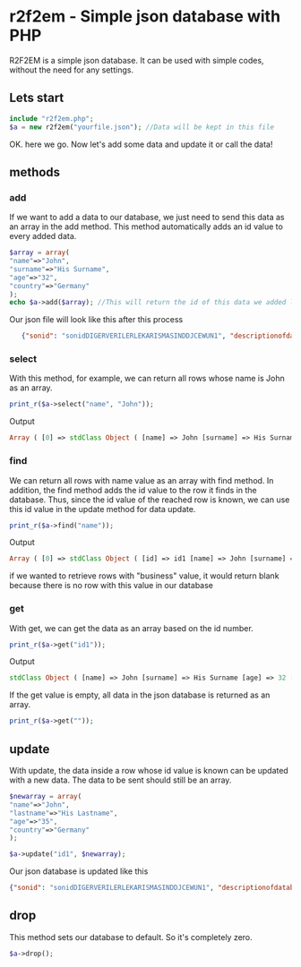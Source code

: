 # r2f2em - Simple json database with PHP
R2F2EM is a simple json database. It can be used with simple codes, without the need for any settings.
## Lets start

```php
include "r2f2em.php";
$a = new r2f2em("yourfile.json"); //Data will be kept in this file
```
OK. here we go. Now let's add some data and update it or call the data!
## methods
### add
If we want to add a data to our database, we just need to send this data as an array in the add method.
This method automatically adds an id value to every added data.
```php
$array = array(
"name"=>"John",
"surname"=>"His Surname",
"age"=>"32",
"country"=>"Germany"
);
echo $a->add($array); //This will return the id of this data we added last
```
Our json file will look like this after this process
```json
   {"sonid": "sonidDIGERVERILERLEKARISMASINDDJCEWUN1", "descriptionofdatabase": {"tr": {"aciklama": "Bu veritabanı, json formatında herkese açık bir veritabanıdır."}},  "id1": {"name":"John","surname":"His Surname","age":"32","country":"Germany"}}
```
### select
With this method, for example, we can return all rows whose name is John as an array.
```php
print_r($a->select("name", "John"));
```
Output
```php
Array ( [0] => stdClass Object ( [name] => John [surname] => His Surname [age] => 32 [country] => Germany ) )
```
### find
We can return all rows with name value as an array with find method.
In addition, the find method adds the id value to the row it finds in the database. Thus, since the id value of the reached row is known, we can use this id value in the update method for data update.
```php
print_r($a->find("name"));
```
Output
```php
Array ( [0] => stdClass Object ( [id] => id1 [name] => John [surname] => His Surname [age] => 32 [country] => Germany ) )
```
if we wanted to retrieve rows with "business" value, it would return blank because there is no row with this value in our database

### get
With get, we can get the data as an array based on the id number.
```php
print_r($a->get("id1"));
```
Output
```php
stdClass Object ( [name] => John [surname] => His Surname [age] => 32 [country] => Germany )
```
If the get value is empty, all data in the json database is returned as an array.
```php
print_r($a->get(""));
```
## update
With update, the data inside a row whose id value is known can be updated with a new data. The data to be sent should still be an array.
```php
$newarray = array(
"name"=>"John",
"lastname"=>"His Lastname",
"age"=>"35",
"country"=>"Germany"
);

$a->update("id1", $newarray);
```
Our json database is updated like this
```json
{"sonid": "sonidDIGERVERILERLEKARISMASINDDJCEWUN1", "descriptionofdatabase": {"tr": {"aciklama": "Bu veritabanı, json formatında herkese açık bir veritabanıdır."}},  "id1": {"name":"John","lastname":"His Lastname","age":"35","country":"Germany"}}
```
## drop
This method sets our database to default. So it's completely zero.
```php
$a->drop();
```
